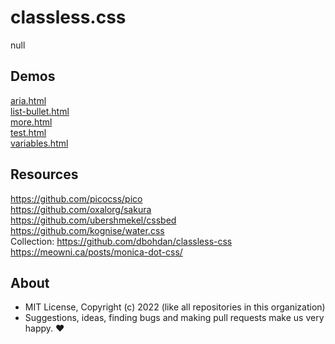 # classless.css
null

## Demos

[aria.html](http://gcdn.li/u1ui/classless.css@main/tests/aria.html)  
[list-bullet.html](http://gcdn.li/u1ui/classless.css@main/tests/list-bullet.html)  
[more.html](http://gcdn.li/u1ui/classless.css@main/tests/more.html)  
[test.html](http://gcdn.li/u1ui/classless.css@main/tests/test.html)  
[variables.html](http://gcdn.li/u1ui/classless.css@main/tests/variables.html)  

## Resources

https://github.com/picocss/pico  
https://github.com/oxalorg/sakura  
https://github.com/ubershmekel/cssbed  
https://github.com/kognise/water.css  
Collection: https://github.com/dbohdan/classless-css  
https://meowni.ca/posts/monica-dot-css/

## About

- MIT License, Copyright (c) 2022 <u1> (like all repositories in this organization) <br>
- Suggestions, ideas, finding bugs and making pull requests make us very happy. ♥

